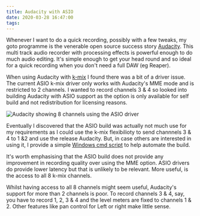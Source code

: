 ```yaml
---
title: Audacity with ASIO
date: 2020-03-28 16:47:00
tags:
---
```


Whenever I want to do a quick recording, possibly with a few tweaks, my goto programme is the venerable open source success story [Audacity](https://www.audacityteam.org/). This multi track audio recorder with processing effects is powerful enough to do much audio editing. It's simple enough to get your head round and so ideal for a quick recording when you don't need a full DAW (eg Reaper).

When using Audacity with [k-mix](../27/k-mix-and-windows) I found there was a bit of a driver issue. The current ASIO k-mix driver only works with Audacity's MME mode and is restricted to 2 channels. I wanted to record channels 3 & 4 so looked into building Audacity with ASIO support as the option is only available for self build and not redistribution for licensing reasons.

![Audacity showing 8 channels using the ASIO driver](/images/audacity-ASIO.jpg)

Eventually I discovered that the ASIO build was actually not much use for my requirements as I could use the k-mix flexibilioty to send channnels 3 & 4 to 1 &2 and use the release Audacity. But, in case others are interested in using it, I provide a simple [Windows cmd script](https://gist.github.com/SteveALee) to help automate the build.

It's worth emphasising that the ASIO build does not provide any improvement in recording quality over using the MME option. ASIO drivers do provide lower latency but that is unlikely to be relevant. More useful, is the access to all 8 k-mix channels.

Whilst having access to all 8 channels might seem useful, Audacity's support for more than 2 channels is poor. To record channels 3 & 4, say, you have to record 1, 2, 3 & 4 and the level meters are fixed to channels 1 & 2. Other features like pan control for Left or right make little sense.
